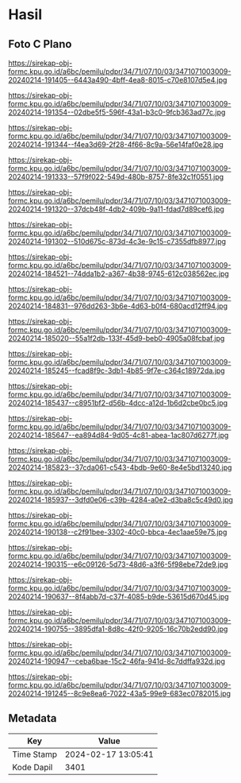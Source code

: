 # Hasil

## Foto C Plano

https://sirekap-obj-formc.kpu.go.id/a6bc/pemilu/pdpr/34/71/07/10/03/3471071003009-20240214-191405--6443a490-4bff-4ea8-8015-c70e8107d5e4.jpg

https://sirekap-obj-formc.kpu.go.id/a6bc/pemilu/pdpr/34/71/07/10/03/3471071003009-20240214-191354--02dbe5f5-596f-43a1-b3c0-9fcb363ad77c.jpg

https://sirekap-obj-formc.kpu.go.id/a6bc/pemilu/pdpr/34/71/07/10/03/3471071003009-20240214-191344--f4ea3d69-2f28-4f66-8c9a-56e14faf0e28.jpg

https://sirekap-obj-formc.kpu.go.id/a6bc/pemilu/pdpr/34/71/07/10/03/3471071003009-20240214-191333--57f9f022-549d-480b-8757-8fe32c1f0551.jpg

https://sirekap-obj-formc.kpu.go.id/a6bc/pemilu/pdpr/34/71/07/10/03/3471071003009-20240214-191320--37dcb48f-4db2-409b-9a11-fdad7d89cef6.jpg

https://sirekap-obj-formc.kpu.go.id/a6bc/pemilu/pdpr/34/71/07/10/03/3471071003009-20240214-191302--510d675c-873d-4c3e-9c15-c7355dfb8977.jpg

https://sirekap-obj-formc.kpu.go.id/a6bc/pemilu/pdpr/34/71/07/10/03/3471071003009-20240214-184521--74dda1b2-a367-4b38-9745-612c038562ec.jpg

https://sirekap-obj-formc.kpu.go.id/a6bc/pemilu/pdpr/34/71/07/10/03/3471071003009-20240214-184831--976dd263-3b6e-4d63-b0f4-680acd12ff94.jpg

https://sirekap-obj-formc.kpu.go.id/a6bc/pemilu/pdpr/34/71/07/10/03/3471071003009-20240214-185020--55a1f2db-133f-45d9-beb0-4905a08fcbaf.jpg

https://sirekap-obj-formc.kpu.go.id/a6bc/pemilu/pdpr/34/71/07/10/03/3471071003009-20240214-185245--fcad8f9c-3db1-4b85-9f7e-c364c18972da.jpg

https://sirekap-obj-formc.kpu.go.id/a6bc/pemilu/pdpr/34/71/07/10/03/3471071003009-20240214-185437--c8951bf2-d56b-4dcc-a12d-1b6d2cbe0bc5.jpg

https://sirekap-obj-formc.kpu.go.id/a6bc/pemilu/pdpr/34/71/07/10/03/3471071003009-20240214-185647--ea894d84-9d05-4c81-abea-1ac807d6277f.jpg

https://sirekap-obj-formc.kpu.go.id/a6bc/pemilu/pdpr/34/71/07/10/03/3471071003009-20240214-185823--37cda061-c543-4bdb-9e60-8e4e5bd13240.jpg

https://sirekap-obj-formc.kpu.go.id/a6bc/pemilu/pdpr/34/71/07/10/03/3471071003009-20240214-185937--3dfd0e06-c39b-4284-a0e2-d3ba8c5c49d0.jpg

https://sirekap-obj-formc.kpu.go.id/a6bc/pemilu/pdpr/34/71/07/10/03/3471071003009-20240214-190138--c2f91bee-3302-40c0-bbca-4ec1aae59e75.jpg

https://sirekap-obj-formc.kpu.go.id/a6bc/pemilu/pdpr/34/71/07/10/03/3471071003009-20240214-190315--e6c09126-5d73-48d6-a3f6-5f98ebe72de9.jpg

https://sirekap-obj-formc.kpu.go.id/a6bc/pemilu/pdpr/34/71/07/10/03/3471071003009-20240214-190637--8f4abb7d-c37f-4085-b9de-53615d670d45.jpg

https://sirekap-obj-formc.kpu.go.id/a6bc/pemilu/pdpr/34/71/07/10/03/3471071003009-20240214-190755--3895dfa1-8d8c-42f0-9205-16c70b2edd90.jpg

https://sirekap-obj-formc.kpu.go.id/a6bc/pemilu/pdpr/34/71/07/10/03/3471071003009-20240214-190947--ceba6bae-15c2-46fa-941d-8c7ddffa932d.jpg

https://sirekap-obj-formc.kpu.go.id/a6bc/pemilu/pdpr/34/71/07/10/03/3471071003009-20240214-191245--8c9e8ea6-7022-43a5-99e9-683ec0782015.jpg


## Metadata

| Key        | Value               |
| ---------- | ------------------- |
| Time Stamp | 2024-02-17 13:05:41 |
| Kode Dapil | 3401                |



